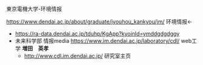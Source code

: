 東京電機大学-环境情报

https://www.dendai.ac.jp/about/graduate/jyouhou_kankyou/jm/  环境情报←

- https://ra-data.dendai.ac.jp/tduhp/KgApp?kyoinId=ymddgdgdggy
- 未来科学部 情报media https://www.im.dendai.ac.jp/laboratory/cdl/  web工学 **増田　英孝**
  - http://www.cdl.im.dendai.ac.jp/  研究室主页